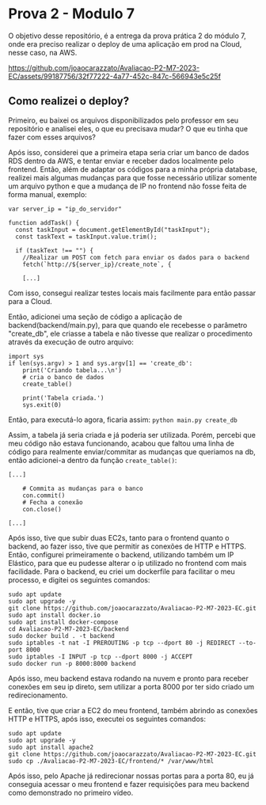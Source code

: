 # Prova 2 - Modulo 7

O objetivo desse repositório, é a entrega da prova prática 2 do módulo 7, onde era preciso realizar o deploy de uma aplicação em prod na Cloud, nesse caso, na AWS.

https://github.com/joaocarazzato/Avaliacao-P2-M7-2023-EC/assets/99187756/32f77222-4a77-452c-847c-566943e5c25f

## Como realizei o deploy?

Primeiro, eu baixei os arquivos disponibilizados pelo professor em seu repositório e analisei eles, o que eu precisava mudar? O que eu tinha que fazer com esses arquivos?

Após isso, considerei que a primeira etapa seria criar um banco de dados RDS dentro da AWS, e tentar enviar e receber dados localmente pelo frontend. Então, além de adaptar os códigos para a minha própria database, realizei mais algumas mudanças para que fosse necessário utilizar somente um arquivo python e que a mudança de IP no frontend não fosse feita de forma manual, exemplo:

```
var server_ip = "ip_do_servidor"

function addTask() {
  const taskInput = document.getElementById("taskInput");
  const taskText = taskInput.value.trim();

  if (taskText !== "") {
    //Realizar um POST com fetch para enviar os dados para o backend
    fetch(`http://${server_ip}/create_note`, {
    
    [...]
```

Com isso, consegui realizar testes locais mais facilmente para então passar para a Cloud.

Então, adicionei uma seção de código a aplicação de backend(backend/main.py), para que quando ele recebesse o parâmetro "create_db", ele criasse a tabela e não tivesse que realizar o procedimento através da execução de outro arquivo:

```
import sys
if len(sys.argv) > 1 and sys.argv[1] == 'create_db':
    print('Criando tabela...\n')
    # cria o banco de dados
    create_table()

    print('Tabela criada.')
    sys.exit(0)
```

Então, para executá-lo agora, ficaria assim: ```python main.py create_db```

Assim, a tabela já seria criada e já poderia ser utilizada.
Porém, percebi que meu código não estava funcionando, acabou que faltou uma linha de código para realmente enviar/commitar as mudanças que queriamos na db, então adicionei-a dentro da função ```create_table()```:

```
[...]

    # Commita as mudanças para o banco
    con.commit()
    # Fecha a conexão
    con.close()

[...]
```

Após isso, tive que subir duas EC2s, tanto para o frontend quanto o backend, ao fazer isso, tive que permitir as conexões de HTTP e HTTPS. Então, configurei primeiramente o backend, utilizando também um IP Elástico, para que eu pudesse alterar o ip utilizado no frontend com mais facilidade. Para o backend, eu criei um dockerfile para facilitar o meu processo, e digitei os seguintes comandos:

```
sudo apt update
sudo apt upgrade -y
git clone https://github.com/joaocarazzato/Avaliacao-P2-M7-2023-EC.git
sudo apt install docker.io
sudo apt install docker-compose
cd Avaliacao-P2-M7-2023-EC/backend
sudo docker build . -t backend
sudo iptables -t nat -I PREROUTING -p tcp --dport 80 -j REDIRECT --to-port 8000
sudo iptables -I INPUT -p tcp --dport 8000 -j ACCEPT
sudo docker run -p 8000:8000 backend
```

Após isso, meu backend estava rodando na nuvem e pronto para receber conexões em seu ip direto, sem utilizar a porta 8000 por ter sido criado um redirecionamento.

E então, tive que criar a EC2 do meu frontend, também abrindo as conexões HTTP e HTTPS, após isso, executei os seguintes comandos:

```
sudo apt update
sudo apt upgrade -y
sudo apt install apache2
git clone https://github.com/joaocarazzato/Avaliacao-P2-M7-2023-EC.git
sudo cp ./Avaliacao-P2-M7-2023-EC/frontend/* /var/www/html
```

Após isso, pelo Apache já redirecionar nossas portas para a porta 80, eu já conseguia acessar o meu frontend e fazer requisições para meu backend como demonstrado no primeiro vídeo.

